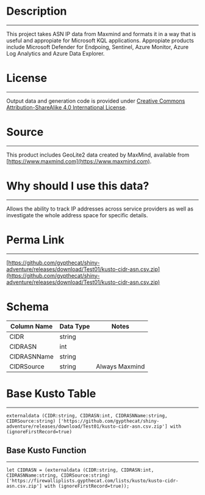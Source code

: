 # Description
---
This project takes ASN IP data from Maxmind and formats it in a way that is useful and appropiate for Microsoft KQL applications.  Appropiate products include Microsoft Defender for Endpoing, Sentinel, Azure Monitor, Azure Log Analytics and Azure Data Explorer.

# License
---
Output data and generation code is provided under [Creative Commons Attribution-ShareAlike 4.0 International License](https://creativecommons.org/licenses/by-sa/4.0/).

# Source
---
This product includes GeoLite2 data created by MaxMind, available from [https://www.maxmind.com](https://www.maxmind.com).

# Why should I use this data?
---
Allows the ability to track IP addresses across service providers as well as investigate the whole address space for specific details.

# Perma Link
---
[https://github.com/gypthecat/shiny-adventure/releases/download/Test01/kusto-cidr-asn.csv.zip](https://github.com/gypthecat/shiny-adventure/releases/download/Test01/kusto-cidr-asn.csv.zip)

# Schema
| Column Name | Data Type | Notes |
| ----------- | --------- | ----- |
| CIDR | string  | |
| CIDRASN | int  | |  
| CIDRASNName | string  | |  
| CIDRSource | string  | Always Maxmind |  

# Base Kusto Table
---
```
externaldata (CIDR:string, CIDRASN:int, CIDRASNName:string, CIDRSource:string) ['https://github.com/gypthecat/shiny-adventure/releases/download/Test01/kusto-cidr-asn.csv.zip'] with (ignoreFirstRecord=true)
```

## Base Kusto Function
---
```
let CIDRASN = (externaldata (CIDR:string, CIDRASN:int, CIDRASNName:string, CIDRSource:string) ['https://firewalliplists.gypthecat.com/lists/kusto/kusto-cidr-asn.csv.zip'] with (ignoreFirstRecord=true));
```
